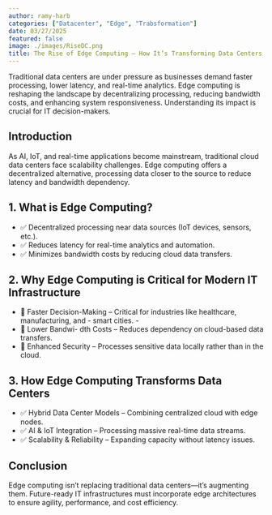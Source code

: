 ```yaml
---
author: ramy-harb
categories: ["Datacenter", "Edge", "Trabsformation"]
date: 03/27/2025
featured: false
image: ./images/RiseDC.png
title: The Rise of Edge Computing – How It’s Transforming Data Centers
---
```


Traditional data centers are under pressure as businesses demand faster processing, lower latency, and real-time analytics. Edge computing is reshaping the landscape by decentralizing processing, reducing bandwidth costs, and enhancing system responsiveness. Understanding its impact is crucial for IT decision-makers.

## Introduction

As AI, IoT, and real-time applications become mainstream, traditional cloud data centers face scalability challenges. Edge computing offers a decentralized alternative, processing data closer to the source to reduce latency and bandwidth dependency.

## 1. What is Edge Computing?

-   ✅ Decentralized processing near data sources (IoT devices, sensors, etc.).
-   ✅ Reduces latency for real-time analytics and automation.
-   ✅ Minimizes bandwidth costs by reducing cloud data transfers.

## 2. Why Edge Computing is Critical for Modern IT Infrastructure

-   📌 Faster Decision-Making – Critical for industries like healthcare, manufacturing, and - smart cities. -
-   📌 Lower Bandwi- dth Costs – Reduces dependency on cloud-based data transfers.
-   📌 Enhanced Security – Processes sensitive data locally rather than in the cloud.

## 3. How Edge Computing Transforms Data Centers

-   ✅ Hybrid Data Center Models – Combining centralized cloud with edge nodes.
-   ✅ AI & IoT Integration – Processing massive real-time data streams.
-   ✅ Scalability & Reliability – Expanding capacity without latency issues.

## Conclusion

Edge computing isn’t replacing traditional data centers—it’s augmenting them. Future-ready IT infrastructures must incorporate edge architectures to ensure agility, performance, and cost efficiency.
